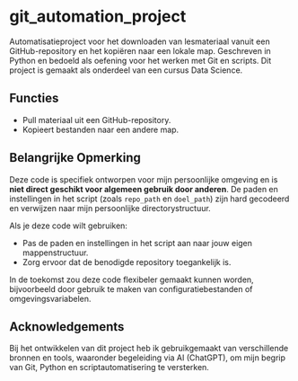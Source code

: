 # git_automation_project
Automatisatieproject voor het downloaden van lesmateriaal vanuit een GitHub-repository en het kopiëren naar een lokale map. Geschreven in Python en bedoeld als oefening voor het werken met Git en scripts. Dit project is gemaakt als onderdeel van een cursus Data Science.

## Functies
- Pull materiaal uit een GitHub-repository.
- Kopieert bestanden naar een andere map.

## Belangrijke Opmerking
Deze code is specifiek ontworpen voor mijn persoonlijke omgeving en is **niet direct geschikt voor algemeen gebruik door anderen**. De paden en instellingen in het script (zoals `repo_path` en `doel_path`) zijn hard gecodeerd en verwijzen naar mijn persoonlijke directorystructuur.

Als je deze code wilt gebruiken:
- Pas de paden en instellingen in het script aan naar jouw eigen mappenstructuur.
- Zorg ervoor dat de benodigde repository toegankelijk is.

In de toekomst zou deze code flexibeler gemaakt kunnen worden, bijvoorbeeld door gebruik te maken van configuratiebestanden of omgevingsvariabelen.

## Acknowledgements
Bij het ontwikkelen van dit project heb ik gebruikgemaakt van verschillende bronnen en tools, waaronder begeleiding via AI (ChatGPT), om mijn begrip van Git, Python en scriptautomatisering te versterken.



